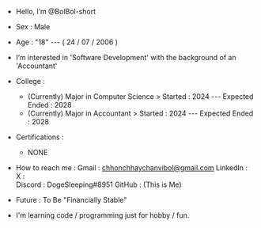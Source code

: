 -   Hello,  I’m @BolBol-short

-   Sex             :    Male

-   Age             :    "18"    ---    ( 24 / 07 / 2006 )
 
-   I’m interested in 'Software Development' with the background of an 'Accountant'

-   College         :
    + (Currently) Major in Computer Science    > Started : 2024    --- Expected Ended : 2028
    + (Currently) Major in Accountant          > Started : 2024    --- Expected Ended : 2028

-   Certifications  :
    + NONE

-   How to reach me :
                      Gmail      :   chhonchhaychanvibol@gmail.com
                      LinkedIn   :   
                      X          :   
                      Discord    :   DogeSleeping#8951
                      GitHub     :   (This is Me)


-   Future : To Be "Financially Stable"

-   I'm learning code / programming just for hobby / fun.

